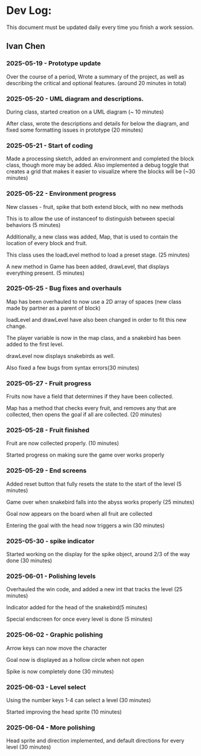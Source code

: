 # Dev Log:

This document must be updated daily every time you finish a work session.

## Ivan Chen

### 2025-05-19 - Prototype update
Over the course of a period, Wrote a summary of the project, as well as describing the critical and optional features. (around 20 minutes in total)

### 2025-05-20 - UML diagram and descriptions.
During class, started creation on a UML diagram (~ 10 minutes)

After class, wrote the descriptions and details for below the diagram, and fixed some formatting issues in prototype (20 minutes)

### 2025-05-21 - Start of coding
Made a processing sketch, added an environment and completed the block class, though more may be added. Also implemented a debug toggle that creates a grid that makes it easier to visualize where the blocks will be (~30 minutes)

### 2025-05-22 - Environment progress
New classes - fruit, spike that both extend block, with no new methods

This is to allow the use of instanceof to distinguish between special behaviors (5 minutes)

Additionally, a new class was added, Map, that is used to contain the location of every block and fruit.

This class uses the loadLevel method to load a preset stage. (25 minutes)

A new method in Game has been added, drawLevel, that displays everything present. (5 minutes)

### 2025-05-25 - Bug fixes and overhauls
Map has been overhauled to now use a 2D array of spaces (new class made by partner as a parent of block)

loadLevel and drawLevel have also been changed in order to fit this new change.

The player variable is now in the map class, and a snakebird has been added to the first level.

drawLevel now displays snakebirds as well.

Also fixed a few bugs from syntax errors(30 minutes)

### 2025-05-27 - Fruit progress
Fruits now have a field that determines if they have been collected.

Map has a method that checks every fruit, and removes any that are collected, then opens the goal if all are collected. (20 minutes)

### 2025-05-28 - Fruit finished
Fruit are now collected properly. (10 minutes)

Started progress on making sure the game over works properly

### 2025-05-29 - End screens
Added reset button that fully resets the state to the start of the level (5 minutes)

Game over when snakebird falls into the abyss works properly (25 minutes)

Goal now appears on the board when all fruit are collected

Entering the goal with the head now triggers a win (30 minutes)

### 2025-05-30 - spike indicator
Started working on the display for the spike object, around 2/3 of the way done (30 minutes)

### 2025-06-01 - Polishing levels
Overhauled the win code, and added a new int that tracks the level (25 minutes)

Indicator added for the head of the snakebird(5 minutes)

Special endscreen for once every level is done (5 minutes)

### 2025-06-02 - Graphic polishing
Arrow keys can now move the character

Goal now is displayed as a hollow circle when not open

Spike is now completely done (30 minutes)

### 2025-06-03 - Level select
Using the number keys 1-4 can select a level (30 minutes)

Started improving the head sprite (10 minutes)

### 2025-06-04 - More polishing
Head sprite and direction implemented, and default directions for every level (30 minutes)
